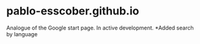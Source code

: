 # pablo-esscober.github.io
Analogue of the Google start page.
In active development.
*Added search by language
